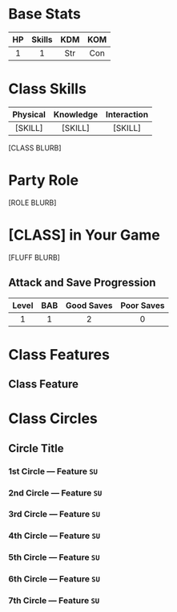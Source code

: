 # Base Stats

|HP |Skills|KDM|KOM|
|:-:|:----:|:-:|:-:|
|1|1|Str|Con|

# Class Skills
|Physical |Knowledge|Interaction|
|:-----:|:-----:|:-----:|
|[SKILL]|[SKILL]|[SKILL]

[CLASS BLURB]

# Party Role

[ROLE BLURB]

# [CLASS] in Your Game 

[FLUFF BLURB]

## Attack and Save Progression

|Level|BAB|Good Saves|Poor Saves|
|:---:|:-:|:--------:|:--------:|
|1 |1 |2 |0 |

# Class Features

## Class Feature

# Class Circles

## Circle Title

### 1st Circle &mdash; Feature `SU`
### 2nd Circle &mdash; Feature `SU`
### 3rd Circle &mdash; Feature `SU`
### 4th Circle &mdash; Feature `SU`
### 5th Circle &mdash; Feature `SU`
### 6th Circle &mdash; Feature `SU`
### 7th Circle &mdash; Feature `SU`

